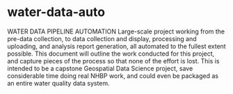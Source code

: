 # water-data-auto
WATER DATA PIPELINE AUTOMATION
Large-scale project working from the pre-data collection, to data collection and display, processing and uploading, and analysis report generation, all automated to the fullest extent possible.  This document will outline the work conducted for this project, and capture pieces of the process so that none of the effort is lost.  This is intended to be a capstone Geospatial Data Science project, save considerable time doing real NHBP work, and could even be packaged as an entire water quality data system. 
